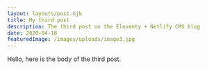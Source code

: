 ```yaml
---
layout: layouts/post.njk
title: My third post
description: The third post on the Eleventy + Netlify CMS blog
date: 2020-04-18
featuredImage: /images/uploads/image3.jpg
---
```

Hello, here is the body of the third post.
